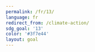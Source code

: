 ```yaml
---
permalink: /fr/13/
language: fr
redirect_from: /climate-action/
sdg_goal: '13'
color: '#3f7e44'
layout: goal
---
```



